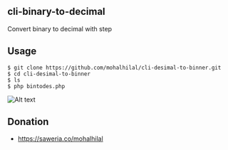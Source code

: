 ## cli-binary-to-decimal
Convert binary to decimal with step

## Usage

```
$ git clone https://github.com/mohalhilal/cli-desimal-to-binner.git
$ cd cli-desimal-to-binner
$ ls
$ php bintodes.php
```

![Alt text](ss.png "Optional Title")


## Donation
- https://saweria.co/mohalhilal
